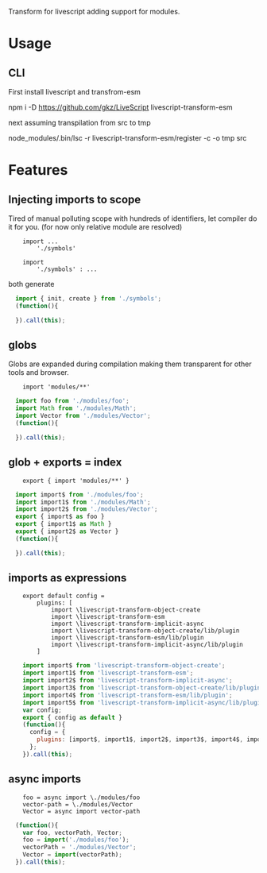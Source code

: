 Transform for livescript adding support for modules.

# Usage

## CLI

First install livescript and transfrom-esm

npm i -D https://github.com/gkz/LiveScript livescript-transform-esm

next assuming transpilation from src to tmp

node_modules/.bin/lsc -r livescript-transform-esm/register -c -o tmp src 


# Features
## Injecting imports to scope
Tired of manual polluting scope with hundreds of identifiers, let compiler do it for you. 
(for now only relative module are resolved)

```livescipt
    import ...
        './symbols'
```

```livescipt
    import 
        './symbols' : ...
```
both generate
```js
  import { init, create } from './symbols';
  (function(){

  }).call(this);

```



## globs
Globs are expanded during compilation making them transparent for other tools and browser.

```livescipt
    import 'modules/**'
```

```js
  import foo from './modules/foo';
  import Math from './modules/Math';
  import Vector from './modules/Vector';
  (function(){

  }).call(this);
```

## glob + exports = index

```livescipt
    export { import 'modules/**' }
```

```js
  import import$ from './modules/foo';
  import import1$ from './modules/Math';
  import import2$ from './modules/Vector';
  export { import$ as foo }
  export { import1$ as Math }
  export { import2$ as Vector }
  (function(){

  }).call(this);

```

## imports as expressions

```livescipt
    export default config =
        plugins: [
            import \livescript-transform-object-create
            import \livescript-transform-esm
            import \livescript-transform-implicit-async
            import \livescript-transform-object-create/lib/plugin
            import \livescript-transform-esm/lib/plugin
            import \livescript-transform-implicit-async/lib/plugin
        ]
```

```js
    import import$ from 'livescript-transform-object-create';
    import import1$ from 'livescript-transform-esm';
    import import2$ from 'livescript-transform-implicit-async';
    import import3$ from 'livescript-transform-object-create/lib/plugin';
    import import4$ from 'livescript-transform-esm/lib/plugin';
    import import5$ from 'livescript-transform-implicit-async/lib/plugin';
    var config;
    export { config as default }
    (function(){
      config = {
        plugins: [import$, import1$, import2$, import3$, import4$, import5$]
      };
    }).call(this);
```

## async imports
```livescipt
    foo = async import \./modules/foo
    vector-path = \./modules/Vector
    Vector = async import vector-path
```

```js
  (function(){
    var foo, vectorPath, Vector;
    foo = import('./modules/foo');
    vectorPath = './modules/Vector';
    Vector = import(vectorPath);
  }).call(this);
```

